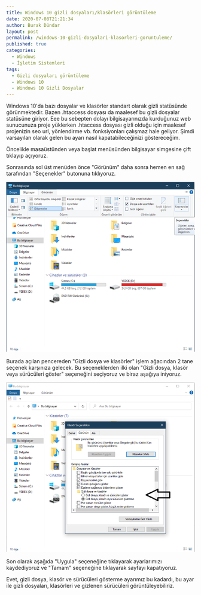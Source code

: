 ```yaml
---
title: Windows 10 gizli dosyaları/klasörleri görüntüleme
date: 2020-07-08T21:21:34
author: Burak Dündar
layout: post
permalink: /windows-10-gizli-dosyalari-klasorleri-goruntuleme/
published: true
categories:
  - Windows
  - İşletim Sistemleri
tags:
  - Gizli dosyaları görüntüleme
  - Windows 10
  - Windows 10 Gizli Dosyalar
---
```

Windows 10'da bazı dosyalar ve klasörler standart olarak gizli statüsünde görünmektedir. Bazen .htaccess dosyası da maalesef bu gizli dosyalar statüsüne giriyor. Eee bu sebepten dolayı bilgisayarınızda kurduğunuz web sunucunuza proje yüklerken .htaccess dosyası gizli olduğu için maalesef projenizin seo url, yönlendirme vb. fonksiyonları çalışmaz hale geliyor. Şimdi varsayılan olarak gelen bu ayarı nasıl kapatabileceğinizi göstereceğim.

Öncelikle masaüstünden veya başlat menüsünden bilgisayar simgesine çift tıklayıp açıyoruz.

Sonrasında sol üst menüden önce "Görünüm" daha sonra hemen en sağ tarafından "Seçenekler" butonuna tıklıyoruz.

<img src="/uploads/sc1.png" class="img-fluid">

Burada açılan pencereden "Gizli dosya ve klasörler" işlem ağacından 2 tane seçenek karşınıza gelecek. Bu seçeneklerden ilki olan "Gizli dosya, klasör veya sürücüleri göster" seçeneğini seçiyoruz ve biraz aşağıya iniyoruz.

<img src="/uploads/sc2.png"  class="img-fluid">

Son olarak aşağıda "Uygula" seçeneğine tıklayarak ayarlarımızı kaydediyoruz ve "Tamam" seçeneğine tıklayarak sayfayı kapatıyoruz.

Evet, gizli dosya, klasör ve sürücüleri gösterme ayarımız bu kadardı, bu ayar ile gizli dosyaları, klasörleri ve gizlenen sürücüleri görüntüleyebiliriz.